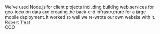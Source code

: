 We've used Node.js for client projects including building web services for geo-location data and creating the back-end infrastructure for a large mobile deployment. It worked so well we re-wrote our own website with it.  
[Robert Treat](http://omniti.com/)  
COO

